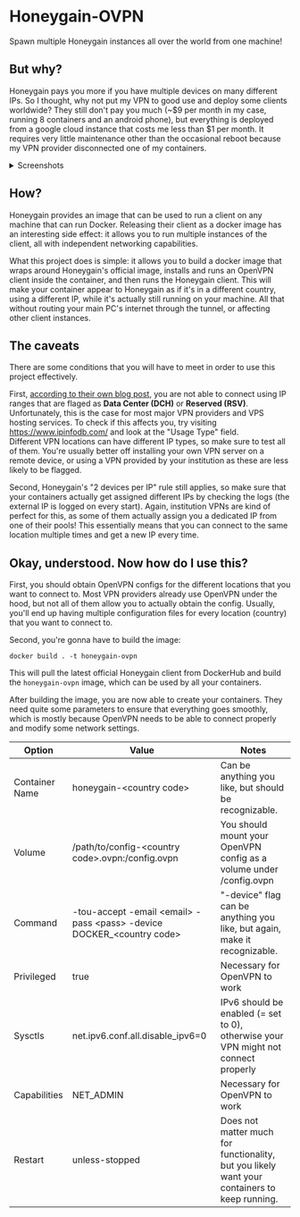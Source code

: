 # Honeygain-OVPN

Spawn multiple Honeygain instances all over the world from one machine!

## But why?

Honeygain pays you more if you have multiple devices on many different IPs. So I thought, why not put my VPN to good use and
deploy some clients worldwide? They still don't pay you much (~$9 per month in my case, running 8 containers and an android
phone), but everything is deployed from a google cloud instance that costs me less than $1 per month. It requires very little
maintenance other than the occasional reboot because my VPN provider disconnected one of my containers.

<details>
  <summary>Screenshots</summary>
  
  Can you see when I deployed the containers?
  ![image](https://user-images.githubusercontent.com/32306794/154802824-92c22a6d-92d5-428d-bc63-1e56e54c26cb.png)
  
  The running containers from my Google cloud instance
  ![image](https://user-images.githubusercontent.com/32306794/154803340-75887785-5c06-4e98-9f00-94a7e1d615d7.png)
  
  What the devices look like in my Honeygain dashboard
  ![image](https://user-images.githubusercontent.com/32306794/154803050-dac9bd43-f529-46cc-87af-007e7d660bff.png)

</details>


## How?
Honeygain provides an image that can be used to run a client on any machine that can run Docker.
Releasing their client as a docker image has an interesting side effect: it allows you to run multiple instances
of the client, all with independent networking capabilities.

What this project does is simple: it allows you to build a docker image that wraps around Honeygain's official image,
installs and runs an OpenVPN client inside the container, and then runs the Honeygain client. This will make your
container appear to Honeygain as if it's in a different country, using a different IP, while it's actually still running
on your machine. All that without routing your main PC's internet through the tunnel, or affecting other client instances.

## The caveats

There are some conditions that you will have to meet in order to use this project effectively.

First, [according to their own blog post](https://honeygain.zendesk.com/hc/en-us/articles/360011078760-Error-Unusable-network),
you are not able to connect using IP ranges that are flaged as **Data Center (DCH)** or **Reserved (RSV)**. Unfortunately,
this is the case for most major VPN providers and VPS hosting services. To check if this affects you, try visiting https://www.ipinfodb.com/
and look at the "Usage Type" field.
<br>
Different VPN locations can have different IP types, so make sure to test all of them. You're usually better off installing your
own VPN server on a remote device, or using a VPN provided by your institution as these are less likely to be flagged.

Second, Honeygain's "2 devices per IP" rule still applies, so make sure that your containers actually get assigned different IPs by
checking the logs (the external IP is logged on every start).
Again, institution VPNs are kind of perfect for this, as some of them actually assign you a dedicated IP from one of their pools!
This essentially means that you can connect to the same location multiple times and get a new IP every time.

## Okay, understood. Now how do I use this?

First, you should obtain OpenVPN configs for the different locations that you want to connect to. Most VPN providers already use OpenVPN under
the hood, but not all of them allow you to actually obtain the config. Usually, you'll end up having multiple configuration files for every location
(country) that you want to connect to.

Second, you're gonna have to build the image:
```shell
docker build . -t honeygain-ovpn
```

This will pull the latest official Honeygain client from DockerHub and build the `honeygain-ovpn` image, which can be used by
all your containers.

After building the image, you are now able to create your containers. They need quite some parameters to ensure that everything goes
smoothly, which is mostly because OpenVPN needs to be able to connect properly and modify some network settings.

| **Option**     | **Value**                                                                | **Notes**                                                                                    |
|----------------|--------------------------------------------------------------------------|----------------------------------------------------------------------------------------------|
| Container Name | honeygain-\<country code>                                                | Can be anything you like, but should be recognizable.                                        |
| Volume         | /path/to/config-\<country code>.ovpn:/config.ovpn                        | You should mount your OpenVPN config as a volume under /config.ovpn                          |
| Command        | -tou-accept -email \<email> -pass \<pass> -device DOCKER_\<country code> | "-device" flag can be anything you like, but again, make it recognizable.                    |
| Privileged     | true                                                                     | Necessary for OpenVPN to work                                                                |
| Sysctls        | net.ipv6.conf.all.disable_ipv6=0                                         | IPv6 should be enabled (= set to 0), otherwise your VPN might not connect properly           |
| Capabilities   | NET_ADMIN                                                                | Necessary for OpenVPN to work                                                                |
| Restart        | unless-stopped                                                           | Does not matter much for functionality, but you likely want your containers to keep running. |

